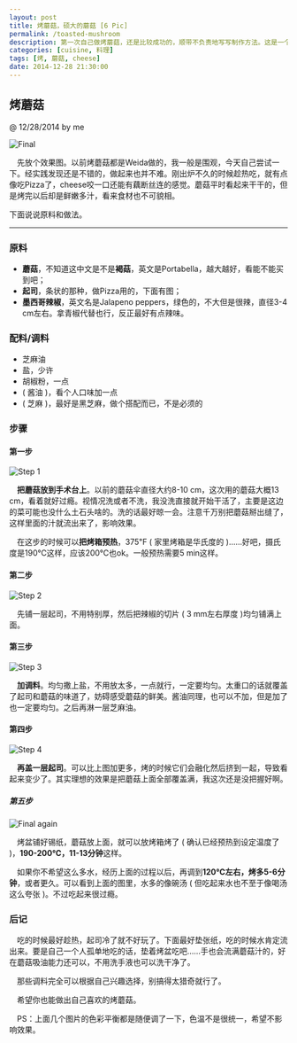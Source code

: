 ```yaml
---
layout: post
title: 烤蘑菇，硕大的蘑菇 [6 Pic]
permalink: /toasted-mushroom
description: 第一次自己做烤蘑菇，还是比较成功的，顺带不负责地写写制作方法。这是一个卖相不太好但是挺好吃的菜。
categories: [cuisine, 料理]
tags: [烤, 蘑菇, cheese]
date: 2014-12-28 21:30:00
---
```


## 烤蘑菇
@ 12/28/2014 by me

![Final](http://lanternd.qiniudn.com/Pic4Post/Cuisine/IMG_7748.JPG "最终版")

　先放个效果图。以前烤蘑菇都是Weida做的，我一般是围观，今天自己尝试一下。经实践发现还是不错的，做起来也并不难。刚出炉不久的时候趁热吃，就有点像吃Pizza了，cheese咬一口还能有藕断丝连的感觉。蘑菇平时看起来干干的，但是烤完以后却是鲜嫩多汁，看来食材也不可貌相。

下面说说原料和做法。

------

### 原料

* **蘑菇**，不知道这中文是不是**褐菇**，英文是Portabella，越大越好，看能不能买到吧；
* **起司**，条状的那种，做Pizza用的，下面有图；
* **墨西哥辣椒**，英文名是Jalapeno peppers，绿色的，不大但是很辣，直径3-4 cm左右。拿青椒代替也行，反正最好有点辣味。

### 配料/调料

* 芝麻油
* 盐，少许
* 胡椒粉，一点
* ( 酱油 )，看个人口味加一点
* ( 芝麻 )，最好是黑芝麻，做个搭配而已，不是必须的

### 步骤


#### 第一步

![Step 1](http://lanternd.qiniudn.com/Pic4Post/Cuisine/IMG_7741.JPG "1st Step")

　**把蘑菇放到手术台上**。以前的蘑菇伞直径大约8-10 cm，这次用的蘑菇大概13 cm，看着就好过瘾。视情况洗或者不洗，我没洗直接就开始干活了，主要是这边的菜可能也没什么土石头啥的。洗的话最好晾一会。注意千万别把蘑菇掰出缝了，这样里面的汁就流出来了，影响效果。

　在这步的时候可以**把烤箱预热**，375℉ ( 家里烤箱是华氏度的 )……好吧，摄氏度是190℃这样，应该200℃也ok。一般预热需要5 min这样。

#### 第二步

![Step 2](http://lanternd.qiniudn.com/Pic4Post/Cuisine/IMG_7742.JPG "2nd Step")

　先铺一层起司，不用特别厚，然后把辣椒的切片 ( 3 mm左右厚度 )均匀铺满上面。

#### 第三步

![Step 3](http://lanternd.qiniudn.com/Pic4Post/Cuisine/IMG_7746.JPG "3rd Step")

　**加调料**。均匀撒上盐，不用放太多，一点就行，一定要均匀。太重口的话就覆盖了起司和蘑菇的味道了，妨碍感受蘑菇的鲜美。酱油同理，也可以不加，但是加了也一定要均匀。之后再淋一层芝麻油。

#### 第四步

![Step 4](http://lanternd.qiniudn.com/Pic4Post/Cuisine/IMG_7747.JPG "4th Step")

　**再盖一层起司**。可以比上图加更多，烤的时候它们会融化然后挤到一起，导致看起来变少了。其实理想的效果是把蘑菇上面全部覆盖满，我这次还是没把握好啊。

##### 第五步

![Final again](http://lanternd.qiniudn.com/Pic4Post/Cuisine/IMG_7750.JPG "Final Step")

　烤盆铺好锡纸，蘑菇放上面，就可以放烤箱烤了 ( 确认已经预热到设定温度了 )，**190-200℃，11-13分钟**这样。

　如果你不希望这么多水，经历上面的过程以后，再调到**120℃左右，烤多5-6分钟**，或者更久。可以看到上面的图里，水多的像碗汤 ( 但吃起来水也不至于像喝汤这么夸张 )。不过吃起来很过瘾。

### 后记

　吃的时候最好趁热，起司冷了就不好玩了。下面最好垫张纸，吃的时候水肯定流出来。要是自己一个人孤单地吃的话，垫着烤盆吃吧……手也会流满蘑菇汁的，好在蘑菇吸油能力还可以，不用洗手液也可以洗干净了。

　那些调料完全可以根据自己兴趣选择，别搞得太猎奇就行了。

　希望你也能做出自己喜欢的烤蘑菇。

　PS：上面几个图片的色彩平衡都是随便调了一下，色温不是很统一，希望不影响效果。